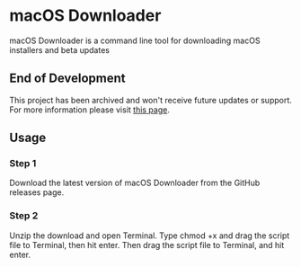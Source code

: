 # macOS Downloader
macOS Downloader is a command line tool for downloading macOS installers and beta updates

## End of Development
This project has been archived and won't receive future updates or support. For more information please visit [this page](https://rmc-team.github.io/020321/end-of-development).

## Usage

### Step 1

Download the latest version of macOS Downloader from the GitHub releases page.

### Step 2

Unzip the download and open Terminal. Type chmod +x and drag the script file to Terminal, then hit enter. Then drag the script file to Terminal, and hit enter.